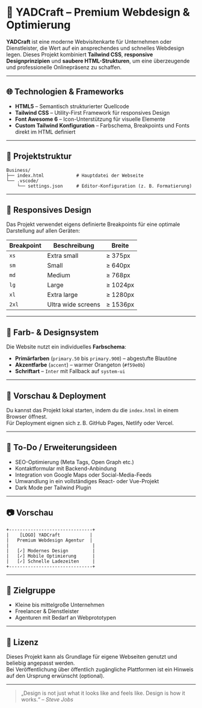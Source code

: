 # 💼 YADCraft – Premium Webdesign & Optimierung

**YADCraft** ist eine moderne Webvisitenkarte für Unternehmen oder Dienstleister, die Wert auf ein ansprechendes und schnelles Webdesign legen. Dieses Projekt kombiniert **Tailwind CSS**, **responsive Designprinzipien** und **saubere HTML-Strukturen**, um eine überzeugende und professionelle Onlinepräsenz zu schaffen.

---

## 🌐 Technologien & Frameworks

- **HTML5** – Semantisch strukturierter Quellcode  
- **Tailwind CSS** – Utility-First Framework für responsives Design  
- **Font Awesome 6** – Icon-Unterstützung für visuelle Elemente  
- **Custom Tailwind Konfiguration** – Farbschema, Breakpoints und Fonts direkt im HTML definiert  

---

## 🧱 Projektstruktur

```
Business/
├── index.html            # Hauptdatei der Webseite
└── .vscode/
    └── settings.json     # Editor-Konfiguration (z. B. Formatierung)
```

---

## 📱 Responsives Design

Das Projekt verwendet eigens definierte Breakpoints für eine optimale Darstellung auf allen Geräten:

| Breakpoint | Beschreibung       | Breite      |
|------------|--------------------|-------------|
| `xs`       | Extra small        | ≥ 375px     |
| `sm`       | Small              | ≥ 640px     |
| `md`       | Medium             | ≥ 768px     |
| `lg`       | Large              | ≥ 1024px    |
| `xl`       | Extra large        | ≥ 1280px    |
| `2xl`      | Ultra wide screens | ≥ 1536px    |

---

## 🎨 Farb- & Designsystem

Die Website nutzt ein individuelles **Farbschema**:

- **Primärfarben** (`primary.50` bis `primary.900`) – abgestufte Blautöne  
- **Akzentfarbe** (`accent`) – warmer Orangeton (`#f59e0b`)  
- **Schriftart** – `Inter` mit Fallback auf `system-ui`  

---

## 🚀 Vorschau & Deployment

Du kannst das Projekt lokal starten, indem du die `index.html` in einem Browser öffnest.  
Für Deployment eignen sich z. B. GitHub Pages, Netlify oder Vercel.

---

## 📝 To-Do / Erweiterungsideen

- SEO-Optimierung (Meta Tags, Open Graph etc.)  
- Kontaktformular mit Backend-Anbindung  
- Integration von Google Maps oder Social-Media-Feeds  
- Umwandlung in ein vollständiges React- oder Vue-Projekt  
- Dark Mode per Tailwind Plugin  

---

## 📷 Vorschau

```text
+-------------------------------+
|    [LOGO] YADCraft           |
|   Premium Webdesign Agentur  |
|                               |
|   [✓] Modernes Design         |
|   [✓] Mobile Optimierung      |
|   [✓] Schnelle Ladezeiten     |
+-------------------------------+
```

---

## 🧠 Zielgruppe

- Kleine bis mittelgroße Unternehmen  
- Freelancer & Dienstleister  
- Agenturen mit Bedarf an Webprototypen  

---

## 📄 Lizenz

Dieses Projekt kann als Grundlage für eigene Webseiten genutzt und beliebig angepasst werden.  
Bei Veröffentlichung über öffentlich zugängliche Plattformen ist ein Hinweis auf den Ursprung erwünscht (optional).

---

> „Design is not just what it looks like and feels like. Design is how it works.“ – *Steve Jobs*
